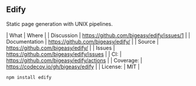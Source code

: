 ## Edify

Static page generation with UNIX pipelines.

| What          | Where                                     |
| Discussion    | https://github.com/bigeasy/edify/issues/1 |
| Documentation | https://github.com/bigeasy/edify/         |
| Source        | https://github.com/bigeasy/edify/         |
| Issues        | https://github.com/bigeasy/edify/issues   |
| CI:           | https://github.com/bigeasy/edify/actions  |
| Coverage:     | https://codecov.io/gh/bigeasy/edify       |
| License:      | MIT                                       |

```
npm install edify
```
